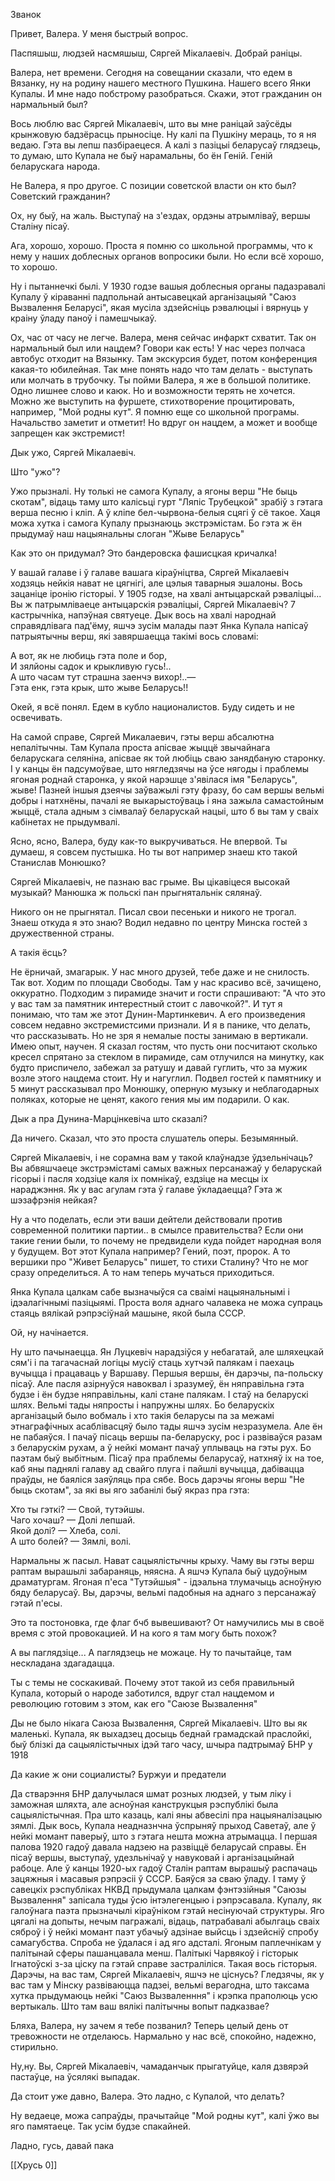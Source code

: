 Званок

Привет, Валера. У меня быстрый вопрос.

Паспяшыш, людзей насмяшыш, Сяргей Мікалаевіч. Добрай раніцы.

Валера, нет времени. Сегодня на совещании сказали, что едем в Вязанку, ну на родину нашего местного Пушкина. Нашего всего Янки Купалы. И мне надо побстрому разобраться. Скажи, этот гражданин он нармальный был?

Вось люблю вас Сяргей Мікалаевіч, што вы мне раніцай заўсёды крынжовую бадзёрасць прыносіце. Ну калі па Пушкіну мераць, то я ня ведаю. Гэта вы лепш пазбіраецеся. А калі з пазіцыі беларусаў глядзець, то думаю, што Купала не быў нарамальны, бо ён Геній. Геній беларускага народа.

Не Валера, я про другое. С позиции советской власти он кто был? Советский гражданин? 

Ох, ну быў, на жаль. Выступаў на з'ездах, ордэны атрымліваў, вершы Сталіну пісаў.

Ага, хорошо, хорошо. Проста я помню со школьной программы, что к нему у наших доблесных органов вопросики были. Но если всё хорошо, то хорошо.

Ну і пытаннечкі былі. У 1930 годзе вашыя доблесныя органы падазравалі Купалу ў кіраванні падпольнай антысавецкай арганізацыяй "Саюз Вызвалення Беларусі", якая мусіла здзейсніць рэвалюцыі і вярнуць у краіну ўладу паноў і памешчыкаў.

Ох, час от часу не легче. Валера, меня сейчас инфаркт схватит. Так он нармальный был или нацдем? Говори как есть! У нас через полчаса автобус отходит на Вязынку. Там экскурсия будет, потом конференция какая-то юбилейная. Так мне понять надо что там делать - выступать или молчать в трубочку. Ты пойми Валера, я же в большой политике. Одно лишнее слово и каюк. Но и возможности терять не хочется. Можно же выступить на фуршете, стихотворение процитировать, например, "Мой родны кут". Я помню еще со школьной програмы. Начальство заметит и отметит! Но вдруг он нацдем, а может и вообще запрещен как экстремист!

Дык ужо, Сяргей Мікалаевіч. 

Што "ужо"?

Ужо прызналі. Ну толькі не самога Купалу, а ягоны верш "Не быць скотам", відаць таму што калісьці гурт "Ляпіс Трубецкой" зрабіў з гэтага верша песню і кліп. А ў кліпе бел-чырвона-белыя сцягі ў сё такое. 
Хаця можа хутка і самога Купалу прызнаюць экстрэмістам. Бо гэта ж ён прыдумаў наш нацыянальны слоган "Жыве Беларусь"

Как это он придумал? Это бандеровска фашисцкая кричалка!

У вашай галаве і ў галаве вашага кіраўніцтва, Сяргей Мікалаевіч ходзяць нейкія нават не цягнігі, але цэлыя таварныя эшалоны. 
Вось зацаніце іронію гісторыі. У 1905 годзе, на хвалі антыцарскай рэваліцыі... Вы ж патрымліваеце антыцарскія рэваліцыі, Сяргей Мікалаевіч? 7 кастрычніка, напэўная святуеце. Дык вось на хвалі народнай справядлівага пад'ёму, яшчэ зусім малады паэт Янка Купала напісаў патрыятычны верш, які завяршаецца такімі вось словамі:

А вот, як не любиць гэта поле и бор,  
И зялйоны садок и крыкливую гусь!..  
А што часам тут страшна заенчэ вихор!..—  
Гэта енк, гэта крык, што жыве Беларусь!!

Окей, я всё понял. Едем в кубло националистов. Буду сидеть и не освечивать.

На самой справе, Сяргей Микалаевич, гэты верш абсалютна непалітычны. Там Купала проста апісвае жыццё звычайнага беларускага селяніна, апісвае як той любіць сваю занядбаную старонку. І у канцы ён падсумоўвае, што нягледзячы на ўсе нягоды і праблемы ягоная роднай старонка, у якой нарэшце з'явілася імя "Беларусь", жыве!
Пазней іншыя дзеячы заўважылі гэту фразу, бо сам вершы вельмі добры і натхнёны, пачалі яе выкарыстоўваць і яна зажыла самастойным жыццё, стала адным з сімвалаў беларускай нацыі, што б вы там у сваіх кабінетах не прыдумвалі.

Ясно, ясно, Валера, буду как-то выкручиваться. Не впервой. Ты думаеш, я совсем пустышка. Но ты вот например знаеш кто такой Станислав Монюшко?

Сяргей Мікалаевіч, не пазнаю вас грыме. Вы цікавіцеся высокай музыкай? Манюшка ж польскі пан прыгнятальнік сялянаў.

Никого он не прыгнятал. Писал свои песеньки и никого не трогал. Знаеш откуда я это знаю? Водил недавно по центру Минска гостей з дружественной страны.

А такія ёсць?

Не ёрничай, змагарык. У нас много друзей, тебе даже и не снилость.
Так вот. Ходим по площади Свободы. Там у нас красиво всё, зачищено, оккуратно. Подходим з пирамиде значит и гости спрашивают: "А что это у вас там за памятник интерестный стоит с лавочкой?". И тут я понимаю, что там же этот Дунин-Мартинкевич. А его произведения совсем недавно экстремистсими признали. И я в панике, что делать, что рассказывать. Но не зря я немалые посты занимаю в вертикали. Имею опыт, научен. Я сказал гостям, что пусть они посчитают сколько кресел спрятано за стеклом в пирамиде, сам отлучился на минутку, как будто приспичело, забежал за ратушу и давай гуглить, что за мужик возле этого нацдема стоит. 
Ну и нагуглил. Подвел гостей к памятнику и 5 минут рассказывал про Монюшку, оперную музыку и неблагодарных поляках, которые не ценят, какого гения мы им подарили. О как.

Дык а пра Дунина-Марцінкевіча што сказалі?

Да ничего. Сказал, что это проста слушатель оперы. Безымянный.

Сяргей Мікалаевіч, і не сорамна вам у такой клаўнадзе ўдзельнічаць? Вы абвяшчаеце экстрэмістамі самых важных персанажаў у беларускай гісорыі і пасля ходзіце каля іх помнікаў, ездзіце на месцы іх нараджэння. Як у вас агулам гэта ў галаве ўкладаецца? Гэта ж шэзафрэнія нейкая?

Ну а что поделать, если эти ваши дейтели действовали против современной политики партии.. в смылсе правительства? Если они такие гении были, то почему не предвидели куда пойдет народная воля у будущем. 
Вот этот Купала например? Гений, поэт, пророк. А то вершики про "Живет Беларусь" пишет, то стихи Сталину? Что не мог сразу определиться. А то нам теперь мучаться приходиться.

Янка Купала цалкам сабе вызначыўся са сваімі нацыянальнымі і ідэалагічнымі пазіцыямі. Проста воля аднаго чалавека не можа супраць стаяць вялікай рэпрэсіўнай машыне, якой была СССР.

Ой, ну начінается.

Ну што пачынаецца. Ян Луцкевіч нарадзіўся у небагатай, але шляхецкай сям'і і па тагачаснай логіцы мусіў стаць хутчэй палякам і паехаць вучыцца і працаваць у Варшаву. Першыя вершы, ён дарэчы, па-польску пісаў. Але пасля азірнуўся навоквал і зразумеў, ён няправільна гэта будзе і ён будзе няправільны, калі стане палякам. І стаў на беларускі шлях. Вельмі тады няпросты і напружны шлях. Бо беларускіх арганізацый было вобмаль і хто такія беларусы па за межамі этнаграфічных асаблівасцяў было тады яшчэ зусім незразумела. Але ён не пабаяўся.
І пачаў пісаць вершы па-беларуску, рос і развіваўся разам з беларускім рухам, а ў нейкі момант пачаў уплываць на гэты рух. Бо паэтам быў выбітным. Пісаў пра праблемы беларусаў, натхняў іх на тое, каб яны паднялі галаву ад свайго плуга і пайшлі вучыцца, дабівацца праўды, не баяліся заяўляць пра сябе. Вось дарэчы ягоны верш "Не быць скотам", за які вы яго забанілі быў якраз пра гэта:

Хто ты гэткі? — Свой, тутэйшы.  
Чаго хочаш? — Долі лепшай.  
Якой долі? — Хлеба, солі.  
А што болей? — Зямлі, волі.

Нармальны ж пасыл. Нават сацыялістычны крыху. Чаму вы гэты верш раптам вырашылі забараняць, няясна.
А яшчэ Купала быў цудоўным драматургам. Ягоная п'еса "Тутэйшыя" - ідэальна тлумачыць асноўную бяду беларусаў. Вы, дарэчы, вельмі падобныя на аднаго з персанажаў гэтай п'есы. 

Это та постоновка, где флаг бчб вывешивают? От намучились мы в своё время с этой провокацией. И на кого я там могу быть похож?

А вы паглядзіце... А паглядзець не можаце. Ну то пачытайце, там нескладана здагадацца.

Ты с темы не соскакивай. Почему этот такой из себя правильный Купала, который о народе заботился, вдруг стал нацдемом и революцию готовим з этом, как его "Саюзе Вызвалення"

Ды не было нікага Саюза Вызвалення, Сяргей Мікалаевіч. Што вы як маленькі. Купала, як выхадзец досыць беднай грамадскай праслойкі, быў блізкі да сацыялістычных ідэй таго часу, шчыра падтрымаў БНР у 1918

Да какие ж они социалисты? Буржуи и предатели

Да стварэння БНР далучылася шмат розных людзей, у тым ліку і заможная шляхта, але асноўная канструкцыя рэспублікі была сацыялістычная. Пра што казаць, калі яны абвесілі пра нацыяналізацыю зямлі.
Дык вось, Купала неадназнчна ўспрыняў прыход Саветаў, але ў нейкі момант паверыў, што з гэтага нешта можна атрымацца. І першая палова 1920 гадоў давала надзею на развіццё беларусай справы. Ён пісаў вершы, выступаў, удезльнічаў у навуковай і арганізацыйнай рабоце. 
Але ў канцы 1920-ых гадоў Сталін раптам вырашыў распачаць зацяжныя і масавыя рэпрэсіі ў СССР. Баяўся за сваю ўладу. І таму ў савецкіх рэспубліках НКВД прыдумала цалкам фэнтэзійныя "Саюзы Вызвалення" запісала туды ўсю інтэлегенцыю і рэпрэсавала. Купалу, як галоўнага паэта прызначылі кіраўніком гэтай несінуючай структуры. Яго цягалі на допыты, нечым пагражалі, відаць, патрабавалі абылгаць сваіх сяброў і ў нейкі момант паэт убачыў адзінае выйсць і здзейсніў спробу самагубства. Спроба не ўдалася і ад яго адсталі.
Ягоным паплечнікам у палітынай сферы пашанцавала менш. Палітыкі Чарвякоў і гісторык Ігнатоўскі з-за ціску па гэтай справе застраліліся.
Такая вось гісторыя. 
Дарэчы, на вас там, Сяргей Мікалаевіч, яшчэ не ціснусь? Гледзячы, як у вас там у Мінску развіваюцца падзеі, вельмі верагодна, што таксама хутка прыдумаюць нейкі "Саюз Вызваленння" і крэпка праполюць усю вертыкаль. Што там ваш вялікі палітычны вопыт падказвае?

Бляха, Валера, ну зачем я тебе позванил? Теперь целый день от тревожности не отделаюсь. Нармально у нас всё, спокойно, надежно, стирильно. 

Ну,ну. Вы, Сяргей Мікалаевіч, чамаданчык прыгатуйце, каля дзвярэй пастаўце, на ўсялякі выпадак.

Да стоит уже давно, Валера. Это ладно, с Купалой, что делать?

Ну ведаеце, можа сапраўды, прачытайце "Мой родны кут", калі ўжо вы яго памятаеце. Так усім будзе спакайней.

Ладно, гусь, давай пака




[[Хрусь 0]]



